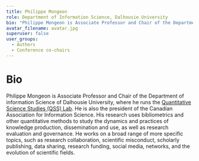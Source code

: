```yaml
---
title: Philippe Mongeon
role: Department of Information Science, Dalhousie University
bio: "Philippe Mongeon is Associate Professor and Chair of the Department of information Science of Dalhousie University, where he runs the [Quantitative Science Studies (QSS) Lab](https://qsslab.ca). He is also the president of the Canadian Association for Information Science. His research uses bibliometrics and other quantitative methods to study the dynamics and practices of knowledge production, dissemination and use, as well as research evaluation and governance. He works on a broad range of more specific topics, such as research collaboration, scientific misconduct, scholarly publishing, data sharing, research funding, social media, networks, and the evolution of scientific fields."
avatar_filename: avatar.jpg
superuser: false
user_groups:
  - Authors
  - Conference co-chairs
---
```


# Bio
Philippe Mongeon is Associate Professor and Chair of the Department of information Science of Dalhousie University, where he runs the [Quantitative Science Studies (QSS) Lab](https://qsslab.ca). He is also the president of the Canadian Association for Information Science. His research uses bibliometrics and other quantitative methods to study the dynamics and practices of knowledge production, dissemination and use, as well as research evaluation and governance. He works on a broad range of more specific topics, such as research collaboration, scientific misconduct, scholarly publishing, data sharing, research funding, social media, networks, and the evolution of scientific fields.